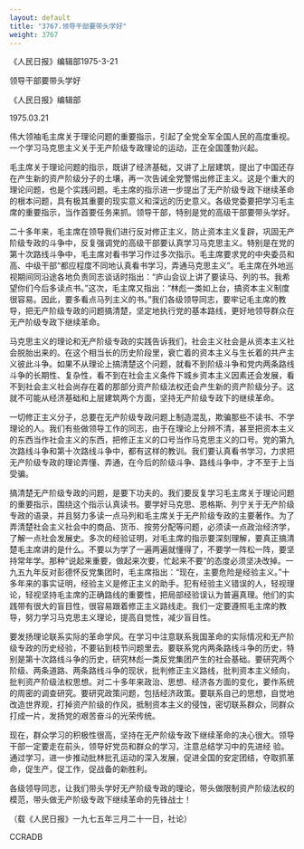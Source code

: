```yaml
---
layout: default
title: "3767.领导干部要带头学好"
weight: 3767
---
```


《人民日报》编辑部1975-3-21

领导干部要带头学好

《人民日报》编辑部

1975.03.21

伟大领袖毛主席关于理论问题的重要指示，引起了全党全军全国人民的高度重视。一个学习马克思主义关于无产阶级专政理论的运动，正在全国蓬勃兴起。

毛主席关于理论问题的指示，既讲了经济基础，又讲了上层建筑，提出了中国还存在产生新的资产阶级分子的土壤，再一次告诫全党警惕出修正主义。这是个重大的理论问题，也是个实践问题。毛主席的指示进一步提出了无产阶级专政下继续革命的根本问题，具有极其重要的现实意义和深远的历史意义。各级党委要把学习毛主席的重要指示，当作首要任务来抓。领导干部，特别是党的高级干部要带头学好。

二十多年来，毛主席在领导我们进行反对修正主义，防止资本主义复辟，巩固无产阶级专政的斗争中，反复强调党的高级干部要认真学习马克思主义。特别是在党的第十次路线斗争中，毛主席对看书学习作过多次指示。毛主席要求党的中央委员和高、中级干部“都应程度不同地认真看书学习，弄通马克思主义”。毛主席在外地巡视期间同沿途各地负责同志谈话时指出：“庐山会议上讲了要读马、列的书。我希望你们今后多读点书。”这次，毛主席又指出：“林彪一类如上台，搞资本主义制度很容易。因此，要多看点马列主义的书。”我们各级领导同志，要牢记毛主席的教导，把无产阶级专政的问题搞清楚，坚定地执行党的基本路线，更好地领导群众在无产阶级专政下继续革命。

马克思主义的理论和无产阶级专政的实践告诉我们，社会主义社会是从资本主义社会脱胎出来的。在这个相当长的历史阶段里，衰亡着的资本主义与生长着的共产主义彼此斗争。如果不从理论上搞清楚这个问题，就看不到阶级斗争和党内两条路线斗争的长期性、复杂性，看不到在社会主义条件下城乡资本主义因素还会发展，看不到社会主义社会尚存在着的那部分资产阶级法权还会产生新的资产阶级分子。这就不可能从经济基础和上层建筑两个方面，坚持无产阶级专政下的继续革命。

一切修正主义分子，总要在无产阶级专政问题上制造混乱，欺骗那些不读书、不学理论的人。我们有些做领导工作的同志，由于在理论上分辨不清，甚至把资本主义的东西当作社会主义的东西，把修正主义的口号当作马克思主义的口号。党的第九次路线斗争和第十次路线斗争中，都有这样的教训。我们要认真看书学习，力求把无产阶级专政的理论弄懂、弄通，在今后的阶级斗争、路线斗争中，才不至于上当受骗。

搞清楚无产阶级专政的问题，是要下功夫的。我们要反复学习毛主席关于理论问题的重要指示，围绕这个指示认真读书。要学好马克思、恩格斯、列宁关于无产阶级专政的语录，并且努力多读一点马列和毛主席关于无产阶级专政的主要著作。为了弄清楚社会主义社会中的商品、货币、按劳分配等问题，必须读一点政治经济学，了解一点社会发展史。多次的经验证明，对毛主席的指示要深刻理解，要真正搞清楚毛主席讲的是什么。不要以为学了一遍两遍就懂得了，不要学一阵松一阵，要坚持常年学。那种“说起来重要，做起来次要，忙起来不要”的态度必须坚决改掉。一九五九年反对彭德怀反党集团时，毛主席指出：“现在，主要危险是经验主义。”十多年来的事实证明，经验主义是修正主义的助手。犯有经验主义错误的人，轻视理论，轻视坚持毛主席的正确路线的重要性，把局部经验误认为普遍真理。他们的实践带有很大的盲目性，很容易跟着修正主义路线走。我们一定要遵照毛主席的教导，努力学习马克思主义理论，提高自觉性，减少盲目性。

要发扬理论联系实际的革命学风。在学习中注意联系我国革命的实际情况和无产阶级专政的历史经验，不要钻到枝节问题里去。要联系党内两条路线斗争的历史，特别是第十次路线斗争的历史，研究林彪一类反党集团产生的社会基础。要研究两个阶级、两条道路、两条路线斗争的现状，批判修正主义路线，批判资本主义倾向，批判资产阶级法权思想。对二十多年来政治、思想、经济各方面的变化，要作系统的周密的调查研究。要研究政策问题，包括经济政策。要联系自己的思想，自觉地改造世界观，打掉资产阶级的作风，抵制资本主义的侵蚀，密切联系群众，同群众打成一片，发扬党的艰苦奋斗的光荣传统。

现在，群众学习的积极性很高，坚持在无产阶级专政下继续革命的决心很大。领导干部一定要走在前头，领导好党员和群众的学习，注意总结学习中的先进经 验。通过学习，进一步推动批林批孔运动的深入发展，促进全国的安定团结，夺取抓革命，促生产，促工作，促战备的新胜利。

各级领导同志，让我们带头学好无产阶级专政的理论，带头做限制资产阶级法权的模范，带头做无产阶级专政下继续革命的先锋战士！

（载《人民日报》一九七五年三月二十一日，社论）

CCRADB

